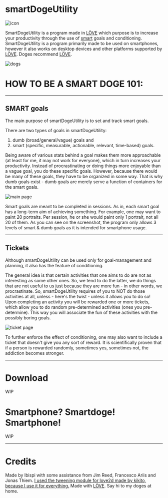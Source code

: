 # smartDogeUtility

![icon](https://i.imgur.com/efTC38v.png)

SmartDogeUtility is a program made in [LÖVE](http://love2d.org) which purpose is to increase your productivity through the use of [smart](https://en.wikipedia.org/wiki/SMART_criteria) goals and conditioning.
SmartDogeUtility is a program primarily made to be used on smartphones, however it also
works on desktop devices and other platforms supported by [LÖVE](http://love2d.org). Doges recommend [LÖVE](http://love2d.org).

![dogs](https://upload.wikimedia.org/wikipedia/commons/thumb/7/7a/Cassius_Marcellus_Coolidge_-_Poker_Game_%281894%29.png/289px-Cassius_Marcellus_Coolidge_-_Poker_Game_%281894%29.png "An image of smart doges.")

# HOW TO BE A SMART DOGE 101:
---
## SMART goals

The main purpose of smartDogeUtility is to set and track smart goals.

There are two types of goals in smartDogeUtility:
1. dumb (broad/general/vague) goals and
2. smart (specific, measurable, actionable, relevant, time-based) goals.

Being aware of various stats behind a goal makes them more approachable (at least for me, it may not work for everyone), which in turn increases your productivity. Instead of procrastinating or doing things more enjoyable than a vague goal, you do these specific goals. However, because there would be many of these goals, they have to be organized in some way. That is why dumb goals exist - dumb goals are merely serve a function of containers for the smart goals.

![main page](https://i.imgur.com/3GYkIP6.png)

Smart goals are meant to be completed in sessions. As in, each smart goal has a long-term aim of achieving something. For example, one may want to paint 20 portraits. Per session, he or she would paint only 1 portrait, not all 20 of them. As you can see on the screenshot, the program only allows 3 levels of smart & dumb goals as it is intended for smartphone usage.

---
## Tickets

Although smartDogeUtility can be used only for goal-management and planning, it also has the feature of conditioning.

The general idea is that certain activities that one aims to do are not as interesting as some other ones. So, we tend to do the latter, we do things that are not useful to us just because they are more fun - in other words, we procrastinate. So, smartDogeUtility requires of you to NOT do those activities at all, unless - here's the twist - unless it allows you to do so! Upon completing an activity you will be rewarded one or more tickets, which allow you to do random pre-determined activities (ones you pre-determine). This way you will associate the fun of these activities with the possibly boring goals.

![ticket page](https://i.imgur.com/xg1pwss.png)

To further enforce the effect of conditioning, one may also want to include a ticket that doesn't give you any sort of reward. It is scientifically proven that if a person is rewarded randomly, sometimes yes, sometimes not, the addiction becomes stronger.

---

# Download

WIP

# Smartphone? Smartdoge! Smartphone!

WIP

---
# Credits

Made by Ibispi with some assistance from Jim Reed, Francesco Ariis and Jonas Thiem.
[I used the tweening module for love2d made by kikito, because I use it for everything.](https://github.com/kikito/tween.lua)
Made with [LÖVE](http://love2d.org).
Say hi to my doges at home.
